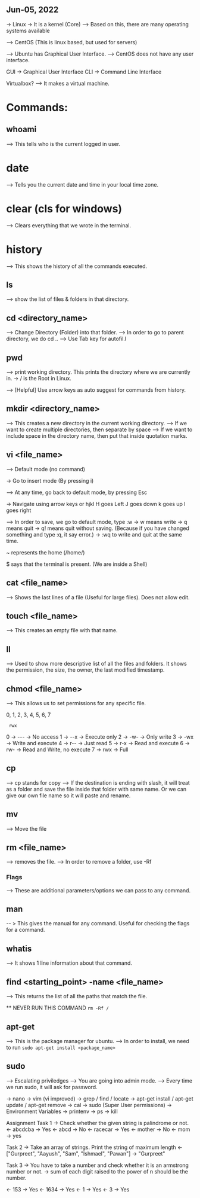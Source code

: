 ## Jun-05, 2022

-> Linux -> It is a kernel (Core)
--> Based on this, there are many operating systems available

--> CentOS (This is linux based, but used for servers)


--> Ubuntu has Graphical User Interface.
--> CentOS does not have any user interface.

GUI -> Graphical User Interface
CLI -> Command Line Interface


Virtualbox?
--> It makes a virtual machine.


# Commands:
## whoami
--> This tells who is the current logged in user.

# date
--> Tells you the current date and time in your local time zone.

# clear (cls for windows)
--> Clears everything that we wrote in the terminal.

# history
--> This shows the history of all the commands executed.

## ls
--> show the list of files & folders in that directory.

## cd <directory_name>
--> Change Directory (Folder) into that folder.
--> In order to go to parent directory, we do cd ..
--> Use Tab key for autofil.l

## pwd
--> print working directory. This prints the directory where we are currently in.
-> / is the Root in Linux.

--> [Helpful] Use arrow keys as auto suggest for commands from history.

## mkdir <directory_name>
--> This creates a new directory in the current working directory.
--> If we want to create multiple directories, then separate by space
--> If we want to include space in the directory name, then put that inside quotation marks.

## vi <file_name>
--> Default mode (no command)

-> Go to insert mode (By pressing i)

--> At any time, go back to default mode, by pressing Esc

-> Navigate using arrow keys or hjkl
H goes Left
J goes down
k goes up
l goes right

--> In order to save, we go to default mode, type :w
-> w means write
-> q means quit
-> q! means quit without saving. (Because if you have changed something and type :q, it say error.)
-> :wq to write and quit at the same time.


~ represents the home (/home/<usename>)

$ says that the terminal is present. (We are inside a Shell)



## cat <file_name>
--> Shows the last lines of a file (Useful for large files). Does not allow edit. 

## touch <file_name>
--> This creates an empty file with that name.


## ll
--> Used to show more descriptive list of all the files and folders. It shows the permission, the size, the owner, the last modified timestamp.


## chmod <permission> <file_name>
--> This allows us to set permissions for any specific file.

0, 1, 2, 3, 4, 5, 6, 7

     rwx
0 -> --- -> No access
1 -> --x -> Execute only
2 -> -w- -> Only write
3 -> -wx -> Write and execute
4 -> r-- -> Just read
5 -> r-x -> Read and execute
6 -> rw- -> Read and Write, no execute
7 -> rwx -> Full


## cp <source> <destination>
--> cp stands for copy
--> If the destination is ending with slash, it will treat as a folder and save the file inside that folder with same name. Or we can give our own file name so it will paste and rename.

## mv <source> <destination>
--> Move the file

## rm <file_name>
--> removes the file.
--> In order to remove a folder, use -Rf


### Flags
--> These are additional parameters/options we can pass to any command.


## man <command>
-- > This gives the manual for any command. Useful for checking the flags for a command.

## whatis <command>
--> It shows 1 line information about that command.

## find <starting_point> -name <file_name>
--> This returns the list of all the paths that match the file.


** NEVER RUN THIS COMMAND `rm -Rf /`

## apt-get
--> This is the package manager for ubuntu.
--> In order to install, we need to run `sudo apt-get install <package_name>`


## sudo 
--> Escalating priviledges
--> You are going into admin mode.
--> Every time we run sudo, it will ask for password.




-> nano
-> vim (vi improved)
-> grep / find / locate
-> apt-get install / apt-get update / apt-get remove
-> cal
-> sudo (Super User permissions)
-> Environment Variables
-> printenv
-> ps
-> kill


Assignment
Task 1 -> Check whether the given string is palindrome or not.
<- abcdcba
-> Yes
<- abcd
-> No
<- racecar
-> Yes
<- mother
-> No
<- mom
-> yes

Task 2 -> Take an array of strings. Print the string of maximum length
<- ["Gurpreet", "Aayush", "Sam", "Ishmael", "Pawan"]
-> "Gurpreet"

Task 3 -> You have to take a number and check whether it is an armstrong number or not.
-> sum of each digit raised to the power of n should be the number.

<- 153
-> Yes
<- 1634
-> Yes
<- 1
-> Yes
<- 3
-> Yes
